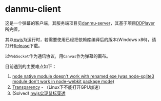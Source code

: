 danmu-client
==========

这是一个弹幕的客户端，其服务端项目见[danmu-server](https://github.com/zsxsoft/danmu-server)，其基于项目[DDPlayer](https://github.com/dpy1123/ddplayer)所完善。

其以[nwjs](https://github.com/nwjs/nw.js)为运行时，若需要使用已经把依赖库编译后的版本(Windows x86)，请打开[Release](https://github.com/zsxsoft/danmu-client/releases)下载。

以```WebSocket```作为通讯协议，用```Canvas```作为弹幕的画布。

目前遇到的主要难点如下：

1. [node native module doesn't work with renamed exe (was node-sqlite3 module don't work in node-webkit package mode)](https://github.com/nwjs/nw.js/issues/199)
2. [Transparency](https://github.com/nwjs/nw.js/wiki/Transparency) - （Linux下不能打开GPU加速）
3. (Solved) [nwjs实现鼠标穿透](http://blog.zsxsoft.com/post/8)
